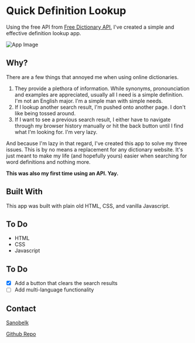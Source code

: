 
# Quick Definition Lookup

Using the free API from [Free Dictionary API](https://dictionaryapi.dev/), I've created a simple and effective definition lookup app. 

![App Image](image.png)

## Why?

There are a few things that annoyed me when using online dictionaries.

1. They provide a plethora of information. While synonyms, pronounciation and examples are appreciated, usually all I need is a simple definition. I'm not an English major. I'm a simple man with simple needs.
1. If I lookup another search result, I'm pushed onto another page. I don't like being tossed around.
1. If I want to see a previous search result, I either have to navigate through my browser history manually or hit the back button until I find what I'm looking for. I'm very lazy.

And because I'm lazy in that regard, I've created this app to solve my three issues. This is by no means a replacement for any dictionary website. It's just meant to make my life (and hopefully yours) easier when searching for word definitions and nothing more.

**This was also my first time using an API. Yay.**

## Built With

This app was built with plain old HTML, CSS, and vanilla Javascript.

## To Do

* HTML
* CSS
* Javascript

## To Do

* [x] Add a button that clears the search results
* [ ] Add multi-language functionality

## Contact

[Sanobelk](https://github.com/Sanobelk)

[Github Repo](https://github.com/Sanobelk/dictionary_lookup)

